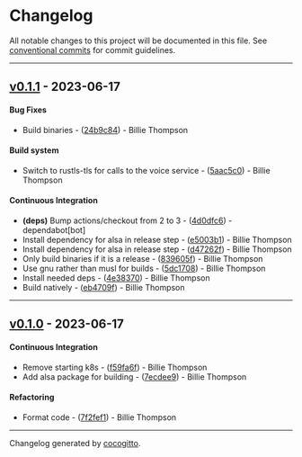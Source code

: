 # Changelog
All notable changes to this project will be documented in this file. See [conventional commits](https://www.conventionalcommits.org/) for commit guidelines.

- - -
## [v0.1.1](https://github.com/PurpleBooth/story-time/compare/v0.1.0..v0.1.1) - 2023-06-17
#### Bug Fixes
- Build binaries - ([24b9c84](https://github.com/PurpleBooth/story-time/commit/24b9c8454033e151856ea4672532a02eb592240f)) - Billie Thompson
#### Build system
- Switch to rustls-tls for calls to the voice service - ([5aac5c0](https://github.com/PurpleBooth/story-time/commit/5aac5c0cbc912a40238c9af21207311081545f3f)) - Billie Thompson
#### Continuous Integration
- **(deps)** Bump actions/checkout from 2 to 3 - ([4d0dfc6](https://github.com/PurpleBooth/story-time/commit/4d0dfc6e672f519dfd9fd3580f6ab7357f5155d0)) - dependabot[bot]
- Install dependency for alsa in release step - ([e5003b1](https://github.com/PurpleBooth/story-time/commit/e5003b1eb204a797cc2eba8c90f3f227a1c023a2)) - Billie Thompson
- Install dependency for alsa in release step - ([d47262f](https://github.com/PurpleBooth/story-time/commit/d47262f28a0de0d7a5d82496e0327e49167e709c)) - Billie Thompson
- Only build binaries if it is a release - ([839605f](https://github.com/PurpleBooth/story-time/commit/839605f826ab80d3ec2482596d4cb97b8525eecc)) - Billie Thompson
- Use gnu rather than musl for builds - ([5dc1708](https://github.com/PurpleBooth/story-time/commit/5dc17087c78a126f350c6023035485b96ff60ab3)) - Billie Thompson
- Install needed deps - ([4e38370](https://github.com/PurpleBooth/story-time/commit/4e383706d83308e565d7f396b2acc19405f6d16f)) - Billie Thompson
- Build natively - ([eb4709f](https://github.com/PurpleBooth/story-time/commit/eb4709fd2e633991067f4df294c57d312cbe4966)) - Billie Thompson

- - -

## [v0.1.0](https://github.com/PurpleBooth/story-time/compare/2a15d2fa63cf80aa13617d6db8a1df0c33091f0b..v0.1.0) - 2023-06-17
#### Continuous Integration
- Remove starting k8s - ([f59fa6f](https://github.com/PurpleBooth/story-time/commit/f59fa6f10fe649ffe19747907c3e45e26871acb5)) - Billie Thompson
- Add alsa package for building - ([7ecdee9](https://github.com/PurpleBooth/story-time/commit/7ecdee9c5af5ecb15cccca5731afdd3e7a9cbb50)) - Billie Thompson
#### Refactoring
- Format code - ([7f2fef1](https://github.com/PurpleBooth/story-time/commit/7f2fef1e817bea83ea2d94002d828592eeabb3c7)) - Billie Thompson

- - -

Changelog generated by [cocogitto](https://github.com/cocogitto/cocogitto).